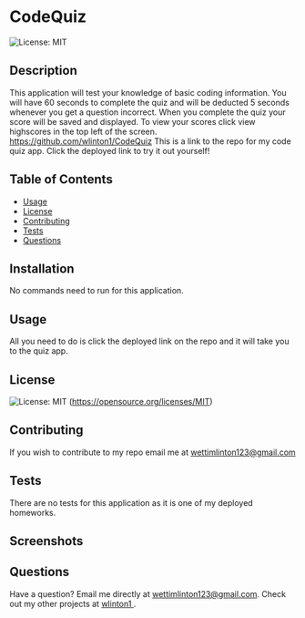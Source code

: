 # CodeQuiz
  ![License: MIT](https://img.shields.io/badge/License-MIT-yellow.svg)
  ## Description
  This application will test your knowledge of basic coding information. You will have 60 seconds to complete the quiz and will be deducted 5 seconds whenever you get a question incorrect. When you complete the quiz your score will be saved and displayed. To view your scores click view highscores in the top left of the screen. https://github.com/wlinton1/CodeQuiz This is a link to the repo for my code quiz app. Click the deployed link to try it out yourself!
  ## Table of Contents
  * [Usage](#usage)
  * [License](#license)
  * [Contributing](#contributing)
  * [Tests](#tests)
  * [Questions](#questions)
  ## Installation
  No commands need to run for this application.
  ## Usage
  All you need to do is click the deployed link on the repo and it will take you to the quiz app.
  ## License
  ![License: MIT](https://img.shields.io/badge/License-MIT-yellow.svg)
  (https://opensource.org/licenses/MIT)
  ## Contributing
  If you wish to contribute to my repo email me at wettimlinton123@gmail.com
  ## Tests
  There are no tests for this application as it is one of my deployed homeworks.
  ## Screenshots
  ## Questions
  Have a question? Email me directly at wettimlinton123@gmail.com.
  Check out my other projects at [wlinton1 ](https://github.com/CodeQuiz).
